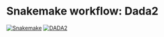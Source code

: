 # Snakemake workflow: Dada2

[![Snakemake](https://img.shields.io/badge/snakemake-v5.12.3-blue)](https://snakemake.bitbucket.io)
[![DADA2](https://img.shields.io/badge/DADA2-v1.14-orange)](https://benjjneb.github.io/dada2/index.html)



